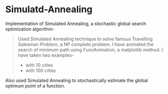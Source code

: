 # Simulatd-Annealing
Implementation of Simulated Annealing, a stochastic global search optimization algorithm-

>Used Simulated Annealing technique to solve famous Travelling Salesman Problem, a NP complete problem. I have animated the search of minimum path using FuncAnimation, a matplotlib method. I have taken two examples-
>+ with 10 cities
>+ with 100 cities

Also used Simulated Annealing to stochastically estimate the global optimum point of a function.
